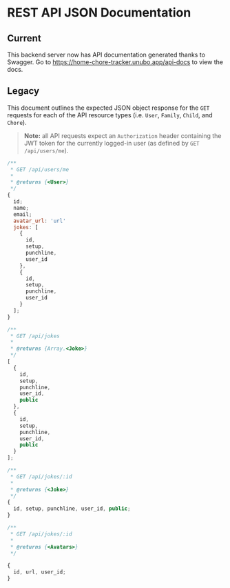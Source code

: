 # REST API JSON Documentation

## Current

This backend server now has API documentation generated thanks to Swagger. Go
to https://home-chore-tracker.unubo.app/api-docs to view the docs.

## Legacy

This document outlines the expected JSON object response for the `GET` requests
for each of the API resource types (i.e. `User`, `Family`, `Child`, and `Chore`).

> **Note:** all API requests expect an `Authorization` header containing the JWT
> token for the currently logged-in user (as defined by `GET /api/users/me`).

```js
/**
 * GET /api/users/me
 *
 * @returns {<User>}
 */
{
  id;
  name;
  email;
  avatar_url: 'url'
  jokes: [
    {
      id,
      setup,
      punchline,
      user_id
    },
    {
      id,
      setup,
      punchline,
      user_id
    }
  ];
}

/**
 * GET /api/jokes
 *
 * @returns {Array.<Joke>}
 */
[
  {
    id,
    setup,
    punchline,
    user_id,
    public
  },
  {
    id,
    setup,
    punchline,
    user_id,
    public
  }
];

/**
 * GET /api/jokes/:id
 *
 * @returns {<Joke>}
 */
{
  id, setup, punchline, user_id, public;
}

/**
 * GET /api/jokes/:id
 *
 * @returns {<Avatars>}
 */

{
  id, url, user_id;
}

```
